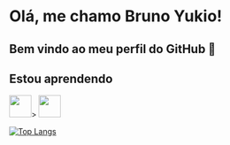 # Olá, me chamo Bruno Yukio! 
## Bem vindo ao meu perfil do GitHub 👋

## Estou aprendendo

<img loading="lazy" src="https://cdn.jsdelivr.net/gh/devicons/devicon/icons/java/java-original.svg" width="40" height="40"/>> <img loading="lazy" src="https://cdn.jsdelivr.net/gh/devicons/devicon/icons/kotlin/kotlin.svg" width="40" height="40"/>

[![Top Langs](https://github-readme-stats.vercel.app/api/top-langs/?username=YukioNakahara&layout=compact)](https://github.com/YukioNakahara/github-readme-stats)
